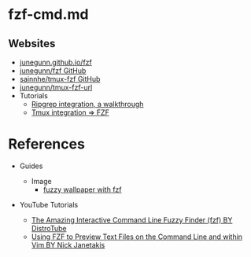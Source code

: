 # fzf-cmd.md

## Websites

* [junegunn.github.io/fzf](https://junegunn.github.io/fzf/)
* [junegunn/fzf GitHub](https://github.com/junegunn/fzf/)
* [sainnhe/tmux-fzf GitHub](https://github.com/sainnhe/tmux-fzf)
* [junegunn/tmux-fzf-url](https://github.com/junegunn/tmux-fzf-url)
* Tutorials
  * [Ripgrep integration, a walkthrough](https://junegunn.github.io/fzf/tips/ripgrep-integration/)
  * [Tmux integration => FZF](https://junegunn.github.io/fzf/examples/tmux/)

# References

* Guides

  * Image
    * [fuzzy wallpaper with fzf](https://dev.to/waylonwalker/fuzzy-wallpaper-with-fzf-56e3)

* YouTube Tutorials
  * [The Amazing Interactive Command Line Fuzzy Finder (fzf) BY DistroTube](https://www.youtube.com/watch?v=Ab6cWN9ZrXo)
  * [Using FZF to Preview Text Files on the Command Line and within Vim BY Nick Janetakis](https://www.youtube.com/watch?v=aLMepxvUj4s)

